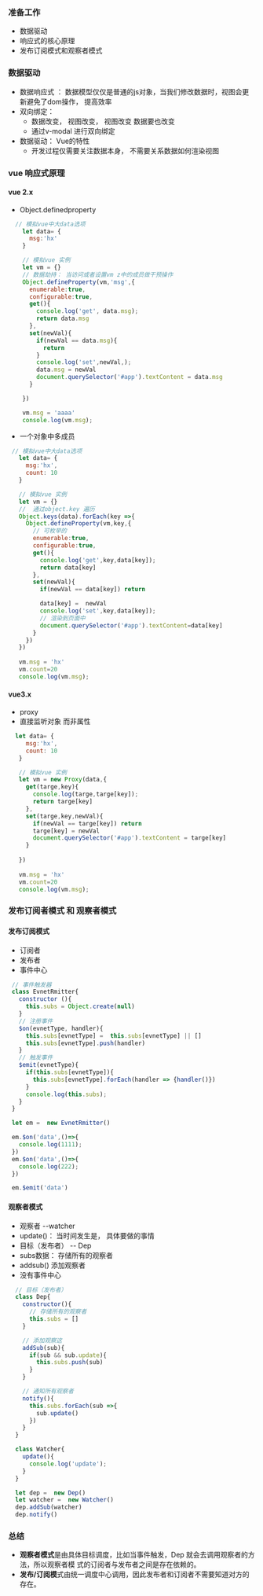 ### 准备工作
- 数据驱动
- 响应式的核心原理
- 发布订阅模式和观察者模式

### 数据驱动
  - 数据响应式 ： 数据模型仅仅是普通的js对象，当我们修改数据时，视图会更新避免了dom操作， 提高效率
  - 双向绑定： 
    - 数据改变， 视图改变， 视图改变 数据要也改变
    - 通过v-modal 进行双向绑定
  - 数据驱动： Vue的特性
    - 开发过程仅需要关注数据本身， 不需要关系数据如何渲染视图


### vue 响应式原理

#### vue 2.x
- Object.definedproperty
```js
  // 模拟vue中大data选项
    let data= {
      msg:'hx'
    }

    // 模拟vue 实例
    let vm = {}
    // 数据劫持： 当访问或者设置vm z中的成员做干预操作
    Object.defineProperty(vm,'msg',{
      enumerable:true,
      configurable:true,
      get(){
        console.log('get', data.msg);
        return data.msg
      },
      set(newVal){
        if(newVal == data.msg){
          return
        }
        console.log('set',newVal,);
        data.msg = newVal
        document.querySelector('#app').textContent = data.msg
      }

    })

    vm.msg = 'aaaa'
    console.log(vm.msg);
```
 - 一个对象中多成员
 ```js
  // 模拟vue中大data选项
    let data= {
      msg:'hx',
      count: 10
    }

    // 模拟vue 实例
    let vm = {}
    //  通过object.key 遍历
    Object.keys(data).forEach(key =>{
      Object.defineProperty(vm,key,{
        // 可枚举的
        enumerable:true,
        configurable:true,
        get(){
          console.log('get',key,data[key]);
          return data[key]
        },
        set(newVal){
          if(newVal == data[key]) return

          data[key] =  newVal
          console.log('set',key,data[key]);
          // 渲染到页面中
          document.querySelector('#app').textContent=data[key]
        }
      })
    })
    
    vm.msg = 'hx'
    vm.count=20
    console.log(vm.msg);
 ```

 #### vue3.x 
 - proxy
 - 直接监听对象 而非属性
 ```js
   let data= {
      msg:'hx',
      count: 10
    }

    // 模拟vue 实例
    let vm = new Proxy(data,{
      get(targe,key){
        console.log(targe,targe[key]);
        return targe[key]
      },
      set(targe,key,newVal){
        if(newVal == targe[key]) return
        targe[key] = newVal
        document.querySelector('#app').textContent = targe[key]
      }
      
    })
  
    vm.msg = 'hx'
    vm.count=20
    console.log(vm.msg);
 ```

 ### 发布订阅者模式 和 观察者模式
 #### 发布订阅模式
 - 订阅者
 - 发布者
 - 事件中心

 ```js
  // 事件触发器
  class EvnetRmitter{
    constructor (){
      this.subs = Object.create(null)
    }
    // 注册事件
    $on(evnetType, handler){
      this.subs[evnetType] =  this.subs[evnetType] || []
      this.subs[evnetType].push(handler)
    }
    // 触发事件
    $emit(evnetType){
      if(this.subs[evnetType]){
        this.subs[evnetType].forEach(handler => {handler()})
      }
      console.log(this.subs);
    }
  }

  let em =  new EvnetRmitter()

  em.$on('data',()=>{
    console.log(1111);
  })
  em.$on('data',()=>{
    console.log(222);
  })

  em.$emit('data')

 ```

 #### 观察者模式
 - 观察者 --watcher 
  - update()： 当时间发生是， 具体要做的事情
 - 目标（发布者） -- Dep
  - subs数据： 存储所有的观察者
  - addsub() 添加观察者 
 - 没有事件中心  

```js
  // 目标（发布者）
  class Dep{
    constructor(){
      // 存储所有的观察者
      this.subs = []
    }

    // 添加观察这
    addSub(sub){
      if(sub && sub.update){
        this.subs.push(sub)
      }
    }

    // 通知所有观察者
    notify(){
      this.subs.forEach(sub =>{
        sub.update()
      })
    }
  }

  class Watcher{
    update(){
      console.log('update');
    }
  }

  let dep =  new Dep()
  let watcher =  new Watcher()
  dep.addSub(watcher)
  dep.notify()

```
### 总结
- **观察者模式**是由具体目标调度，比如当事件触发，Dep 就会去调用观察者的方法，所以观察者模
式的订阅者与发布者之间是存在依赖的。
- **发布/订阅模**式由统一调度中心调用，因此发布者和订阅者不需要知道对方的存在。                                            